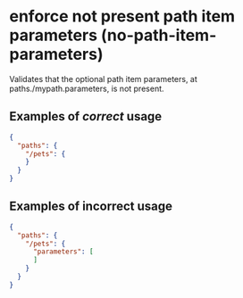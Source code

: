 # enforce not present path item parameters (no-path-item-parameters)

Validates that the optional path item parameters, at paths./mypath.parameters, is not present.

## Examples of *correct* usage

```json
{
  "paths": {
    "/pets": {
    }
  }
}
```

## Examples of **incorrect** usage
```json
{
  "paths": {
    "/pets": {
      "parameters": [
      ]
    }
  }
}
```
